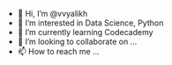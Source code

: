 - 👋 Hi, I’m @vvyalikh
- 👀 I’m interested in Data Science, Python
- 🌱 I’m currently learning Codecademy
- 💞️ I’m looking to collaborate on ...
- 📫 How to reach me ...

<!---
vvyalikh/vvyalikh is a ✨ special ✨ repository because its `README.md` (this file) appears on your GitHub profile.
You can click the Preview link to take a look at your changes.
--->
